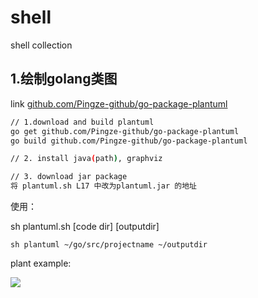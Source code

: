 # shell
shell collection

## 1.绘制golang类图

link  [github.com/Pingze-github/go-package-plantuml]()

```bash
// 1.download and build plantuml
go get github.com/Pingze-github/go-package-plantuml
go build github.com/Pingze-github/go-package-plantuml 

// 2. install java(path), graphviz 

// 3. download jar package 
将 plantuml.sh L17 中改为plantuml.jar 的地址
```

使用：

sh plantuml.sh  [code dir] [outputdir]

```
sh plantuml ~/go/src/projectname ~/outputdir
```

plant example:

![](https://s1.ax1x.com/2020/05/07/Ye5lvj.png)
